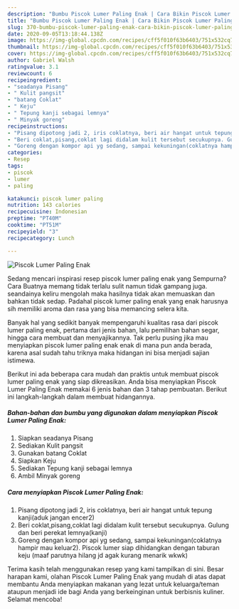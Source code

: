 ```yaml
---
description: "Bumbu Piscok Lumer Paling Enak | Cara Bikin Piscok Lumer Paling Enak Yang Enak dan Simpel"
title: "Bumbu Piscok Lumer Paling Enak | Cara Bikin Piscok Lumer Paling Enak Yang Enak dan Simpel"
slug: 370-bumbu-piscok-lumer-paling-enak-cara-bikin-piscok-lumer-paling-enak-yang-enak-dan-simpel
date: 2020-09-05T13:18:44.138Z
image: https://img-global.cpcdn.com/recipes/cff5f010f63b6403/751x532cq70/piscok-lumer-paling-enak-foto-resep-utama.jpg
thumbnail: https://img-global.cpcdn.com/recipes/cff5f010f63b6403/751x532cq70/piscok-lumer-paling-enak-foto-resep-utama.jpg
cover: https://img-global.cpcdn.com/recipes/cff5f010f63b6403/751x532cq70/piscok-lumer-paling-enak-foto-resep-utama.jpg
author: Gabriel Walsh
ratingvalue: 3.1
reviewcount: 6
recipeingredient:
- "seadanya Pisang"
- " Kulit pangsit"
- "batang Coklat"
- " Keju"
- " Tepung kanji sebagai lemnya"
- " Minyak goreng"
recipeinstructions:
- "Pisang dipotong jadi 2, iris coklatnya, beri air hangat untuk tepung kanji(aduk jangan encer2)"
- "Beri coklat,pisang,coklat lagi didalam kulit tersebut secukupnya. Gulung dan beri perekat lemnya(kanji)"
- "Goreng dengan kompor api yg sedang, sampai kekuningan(coklatnya hampir mau keluar2). Piscok lumer siap dihidangkan dengan taburan keju (maaf parutnya hilang jd agak kurang menarik wkwk)"
categories:
- Resep
tags:
- piscok
- lumer
- paling

katakunci: piscok lumer paling 
nutrition: 143 calories
recipecuisine: Indonesian
preptime: "PT40M"
cooktime: "PT51M"
recipeyield: "3"
recipecategory: Lunch

---
```



![Piscok Lumer Paling Enak](https://img-global.cpcdn.com/recipes/cff5f010f63b6403/751x532cq70/piscok-lumer-paling-enak-foto-resep-utama.jpg)

Sedang mencari inspirasi resep piscok lumer paling enak yang Sempurna? Cara Buatnya memang tidak terlalu sulit namun tidak gampang juga. seandainya keliru mengolah maka hasilnya tidak akan memuaskan dan bahkan tidak sedap. Padahal piscok lumer paling enak yang enak harusnya sih memiliki aroma dan rasa yang bisa memancing selera kita.

Banyak hal yang sedikit banyak mempengaruhi kualitas rasa dari piscok lumer paling enak, pertama dari jenis bahan, lalu pemilihan bahan segar, hingga cara membuat dan menyajikannya. Tak perlu pusing jika mau menyiapkan piscok lumer paling enak enak di mana pun anda berada, karena asal sudah tahu triknya maka hidangan ini bisa menjadi sajian istimewa.




Berikut ini ada beberapa cara mudah dan praktis untuk membuat piscok lumer paling enak yang siap dikreasikan. Anda bisa menyiapkan Piscok Lumer Paling Enak memakai 6 jenis bahan dan 3 tahap pembuatan. Berikut ini langkah-langkah dalam membuat hidangannya.

<!--inarticleads1-->

##### Bahan-bahan dan bumbu yang digunakan dalam menyiapkan Piscok Lumer Paling Enak:

1. Siapkan seadanya Pisang
1. Sediakan  Kulit pangsit
1. Gunakan batang Coklat
1. Siapkan  Keju
1. Sediakan  Tepung kanji sebagai lemnya
1. Ambil  Minyak goreng




<!--inarticleads2-->

##### Cara menyiapkan Piscok Lumer Paling Enak:

1. Pisang dipotong jadi 2, iris coklatnya, beri air hangat untuk tepung kanji(aduk jangan encer2)
1. Beri coklat,pisang,coklat lagi didalam kulit tersebut secukupnya. Gulung dan beri perekat lemnya(kanji)
1. Goreng dengan kompor api yg sedang, sampai kekuningan(coklatnya hampir mau keluar2). Piscok lumer siap dihidangkan dengan taburan keju (maaf parutnya hilang jd agak kurang menarik wkwk)




Terima kasih telah menggunakan resep yang kami tampilkan di sini. Besar harapan kami, olahan Piscok Lumer Paling Enak yang mudah di atas dapat membantu Anda menyiapkan makanan yang lezat untuk keluarga/teman ataupun menjadi ide bagi Anda yang berkeinginan untuk berbisnis kuliner. Selamat mencoba!

